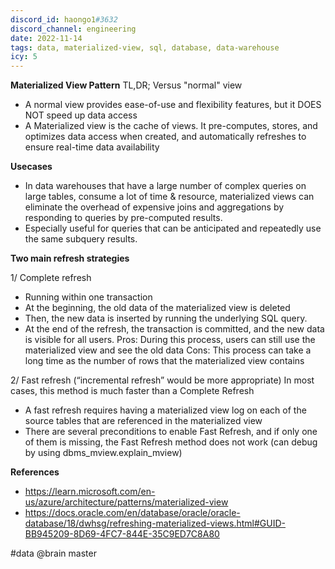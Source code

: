 ```yaml
---
discord_id: haongo1#3632
discord_channel: engineering
date: 2022-11-14
tags: data, materialized-view, sql, database, data-warehouse
icy: 5
---
```


**Materialized View Pattern**
TL,DR;
Versus "normal" view
- A normal view provides ease-of-use and flexibility features, but it DOES NOT speed up data access
- A Materialized view is the cache of views. It pre-computes, stores, and optimizes data access when created, and automatically refreshes to ensure real-time data availability

**Usecases**
- In data warehouses that have a large number of complex queries on large tables, consume a lot of time & resource, materialized views can eliminate the overhead of expensive joins and aggregations by responding to queries by pre-computed results.
- Especially useful for queries that can be anticipated and repeatedly use the same subquery results.

**Two main refresh strategies**

1/ Complete refresh
- Running within one transaction
- At the beginning, the old data of the materialized view is deleted
- Then, the new data is inserted by running the underlying SQL query. 
- At the end of the refresh, the transaction is committed, and the new data is visible for all users.
Pros: During this process, users can still use the materialized view and see the old data
Cons: This  process can take a long time as the number of rows that the materialized view contains

2/ Fast refresh (“incremental refresh” would be more appropriate)
In most cases, this method is much faster than a Complete Refresh
- A fast refresh requires having a materialized view log on each of the source tables that are referenced in the materialized view
- There are several preconditions to enable Fast Refresh, and if only one of them is missing, the Fast Refresh method does not work (can debug by using dbms_mview.explain_mview)

**References**
- https://learn.microsoft.com/en-us/azure/architecture/patterns/materialized-view
- https://docs.oracle.com/en/database/oracle/oracle-database/18/dwhsg/refreshing-materialized-views.html#GUID-BB945209-8D69-4FC7-844E-35C9ED7C8A80

#data
@brain master